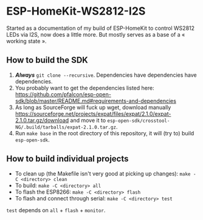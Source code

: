 # ESP-HomeKit-WS2812-I2S
Started as a documentation of my build of ESP-HomeKit to control WS2812 LEDs via I2S, now does a little more. But mostly serves as a base of a « working state ».

## How to build the SDK

1. ***Always*** `git clone --recursive`. Dependencies have dependencies have dependencies.
2. You probably want to get the dependencies listed here: https://github.com/pfalcon/esp-open-sdk/blob/master/README.md#requirements-and-dependencies
3. As long as SourceForge will fuck up wget, download manually https://sourceforge.net/projects/expat/files/expat/2.1.0/expat-2.1.0.tar.gz/download and move it to `esp-open-sdk/crosstool-NG/.build/tarballs/expat-2.1.0.tar.gz`.
4. Run `make base` in the root directory of this repository, it will (try to) build `esp-open-sdk`.

## How to build individual projects

- To clean up (the Makefile isn't very good at picking up changes): `make -C <directory> clean`
- To build: `make -C <directory> all`
- To flash the ESP8266: `make -C <directory> flash`
- To flash and connect through serial: `make -C <directory> test`

`test` depends on `all` + `flash` + `monitor`.
